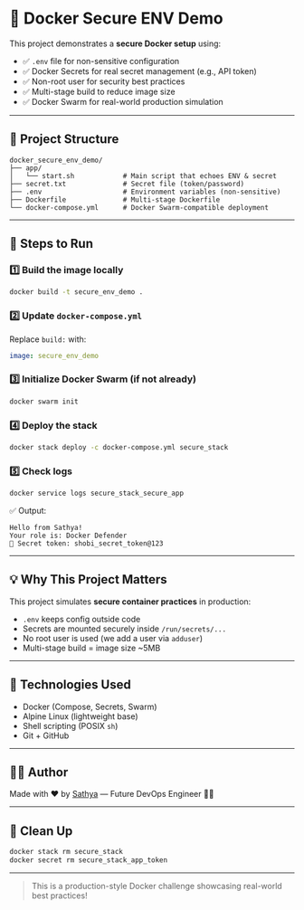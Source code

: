 # 🔐 Docker Secure ENV Demo

This project demonstrates a **secure Docker setup** using:

- ✅ `.env` file for non-sensitive configuration
- ✅ Docker Secrets for real secret management (e.g., API token)
- ✅ Non-root user for security best practices
- ✅ Multi-stage build to reduce image size
- ✅ Docker Swarm for real-world production simulation

---

## 📁 Project Structure

```
docker_secure_env_demo/
├── app/
│   └── start.sh            # Main script that echoes ENV & secret
├── secret.txt              # Secret file (token/password)
├── .env                    # Environment variables (non-sensitive)
├── Dockerfile              # Multi-stage Dockerfile
└── docker-compose.yml      # Docker Swarm-compatible deployment
```

---

## 🚀 Steps to Run

### 1️⃣ Build the image locally

```bash
docker build -t secure_env_demo .
```

### 2️⃣ Update `docker-compose.yml`

Replace `build:` with:

```yaml
image: secure_env_demo
```

### 3️⃣ Initialize Docker Swarm (if not already)

```bash
docker swarm init
```

### 4️⃣ Deploy the stack

```bash
docker stack deploy -c docker-compose.yml secure_stack
```

### 5️⃣ Check logs

```bash
docker service logs secure_stack_secure_app
```

✅ Output:
```
Hello from Sathya!
Your role is: Docker Defender
🔐 Secret token: shobi_secret_token@123
```

---

## 💡 Why This Project Matters

This project simulates **secure container practices** in production:

- `.env` keeps config outside code
- Secrets are mounted securely inside `/run/secrets/...`
- No root user is used (we add a user via `adduser`)
- Multi-stage build = image size ~5MB

---

## 🐳 Technologies Used

- Docker (Compose, Secrets, Swarm)
- Alpine Linux (lightweight base)
- Shell scripting (POSIX `sh`)
- Git + GitHub

---

## 👩‍💻 Author

Made with ❤️ by [Sathya](https://github.com/PillaiSathya) — Future DevOps Engineer 👩‍💻

---

## 🧼 Clean Up

```bash
docker stack rm secure_stack
docker secret rm secure_stack_app_token
```

---

> This is a production-style Docker challenge showcasing real-world best practices!

